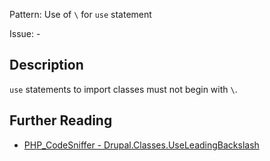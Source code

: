 Pattern: Use of `\` for `use` statement

Issue: -

## Description

`use` statements to import classes must not begin with `\`.

## Further Reading

* [PHP_CodeSniffer - Drupal.Classes.UseLeadingBackslash](https://git.drupalcode.org/project/coder/-/tree/8.3.x/coder_sniffer/Drupal/Sniffs/Classes/UseLeadingBackslashSniff.php)